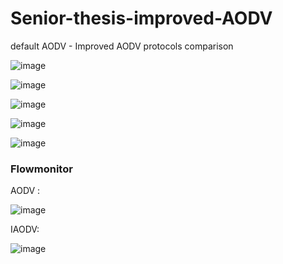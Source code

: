 # Senior-thesis-improved-AODV
default AODV - Improved AODV protocols comparison

![image](https://github.com/Depth-monster/Senior-thesis-improved-AODV/assets/122405130/268b47fe-e8d8-41db-99fd-c02b5e9b0f4e)

![image](https://github.com/Depth-monster/Senior-thesis-improved-AODV/assets/122405130/1368997a-8d96-42f3-83da-6a05d4d70c01)

![image](https://github.com/Depth-monster/Senior-thesis-improved-AODV/assets/122405130/d1f02f52-6284-48c7-b680-e10d67c5f586)

![image](https://github.com/Depth-monster/Senior-thesis-improved-AODV/assets/122405130/1c76716a-9c06-4b46-8bd9-00f421186072)

![image](https://github.com/Depth-monster/Senior-thesis-improved-AODV/assets/122405130/5aea9631-ce90-4e09-b7b4-30da99f364a2)


### Flowmonitor

AODV :

![image](https://github.com/Depth-monster/Senior-thesis-improved-AODV/assets/122405130/806a4e59-25a2-4cdc-a452-c8cb79e0556e)


IAODV:

![image](https://github.com/Depth-monster/Senior-thesis-improved-AODV/assets/122405130/6a3fa242-b7fb-4c59-94aa-e2ccc5e40800)

